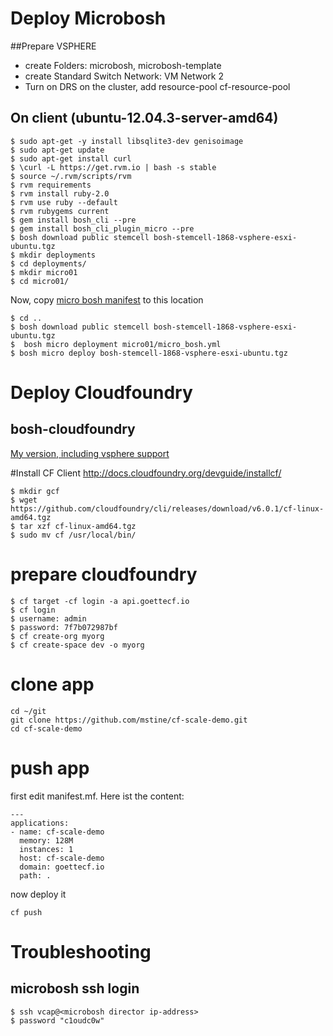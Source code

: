 # Deploy Microbosh

##Prepare VSPHERE
* create Folders: microbosh, microbosh-template
* create Standard Switch Network: VM Network 2
* Turn on DRS on the cluster, add resource-pool cf-resource-pool

## On client (ubuntu-12.04.3-server-amd64)

```
$ sudo apt-get -y install libsqlite3-dev genisoimage
$ sudo apt-get update
$ sudo apt-get install curl
$ \curl -L https://get.rvm.io | bash -s stable
$ source ~/.rvm/scripts/rvm
$ rvm requirements
$ rvm install ruby-2.0
$ rvm use ruby --default
$ rvm rubygems current
$ gem install bosh_cli --pre
$ gem install bosh_cli_plugin_micro --pre
$ bosh download public stemcell bosh-stemcell-1868-vsphere-esxi-ubuntu.tgz
$ mkdir deployments
$ cd deployments/
$ mkdir micro01
$ cd micro01/
```
Now, copy [micro bosh manifest](templates/micro_bosh.yml) to this location
```
$ cd ..
$ bosh download public stemcell bosh-stemcell-1868-vsphere-esxi-ubuntu.tgz
$  bosh micro deployment micro01/micro_bosh.yml
$ bosh micro deploy bosh-stemcell-1868-vsphere-esxi-ubuntu.tgz
```

# Deploy Cloudfoundry
## bosh-cloudfoundry
[My version, including vsphere support](https://github.com/goettw/bosh-cloudfoundry)

#Install CF Client
http://docs.cloudfoundry.org/devguide/installcf/
```
$ mkdir gcf
$ wget https://github.com/cloudfoundry/cli/releases/download/v6.0.1/cf-linux-amd64.tgz
$ tar xzf cf-linux-amd64.tgz
$ sudo mv cf /usr/local/bin/
```
# prepare cloudfoundry
```
$ cf target -cf login -a api.goettecf.io
$ cf login
$ username: admin
$ password: 7f7b072987bf
$ cf create-org myorg
$ cf create-space dev -o myorg
```
# clone app
```
cd ~/git
git clone https://github.com/mstine/cf-scale-demo.git
cd cf-scale-demo
```
# push app
first edit manifest.mf. Here ist the content:
```
---
applications:
- name: cf-scale-demo
  memory: 128M
  instances: 1
  host: cf-scale-demo
  domain: goettecf.io
  path: .
```
now deploy it
```
cf push
```
# Troubleshooting
## microbosh ssh login

```
$ ssh vcap@<microbosh director ip-address>
$ password "c1oudc0w"
```
